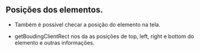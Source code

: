 ## Posições dos elementos.

- Também é possível checar a posição do elemento na tela.

- getBoudingClientRect nos da as posições de top, left, right e bottom do elemento e outras informações.
